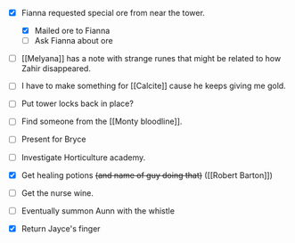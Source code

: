 - [x] Fianna requested special ore from near the tower. 
	- [x] Mailed ore to Fianna
	- [ ] Ask Fianna about ore
- [ ] [[Melyana]] has a note with strange runes that might be related to how Zahir disappeared.
- [ ] I have to make something for [[Calcite]] cause he keeps giving me gold.
- [ ] Put tower locks back in place? 
- [ ] Find someone from the [[Monty bloodline]].
- [ ] Present for Bryce
- [ ] Investigate Horticulture academy.
- [x] Get healing potions ~~(and name of guy doing that)~~ ([[Robert Barton]])
- [ ] Get the nurse wine.
- [ ] Eventually summon Aunn with the whistle
- [x] Return Jayce's finger





